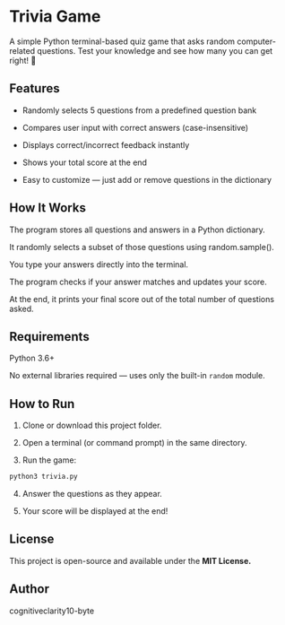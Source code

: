 #  Trivia Game

A simple Python terminal-based quiz game that asks random computer-related questions.
Test your knowledge and see how many you can get right! 🎯

## Features

* Randomly selects 5 questions from a predefined question bank


* Compares user input with correct answers (case-insensitive)

* Displays correct/incorrect feedback instantly

* Shows your total score at the end

* Easy to customize — just add or remove questions in the dictionary


## How It Works

The program stores all questions and answers in a Python dictionary.

It randomly selects a subset of those questions using random.sample().

You type your answers directly into the terminal.

The program checks if your answer matches and updates your score.

At the end, it prints your final score out of the total number of questions asked.

## Requirements

Python 3.6+

No external libraries required — uses only the built-in ```random``` module.

## How to Run

1. Clone or download this project folder.

2. Open a terminal (or command prompt) in the same directory.

3. Run the game:

```bash
python3 trivia.py
```
4. Answer the questions as they appear.

5. Your score will be displayed at the end!

## License

This project is open-source and available under the **MIT License.**


## Author

cognitiveclarity10-byte